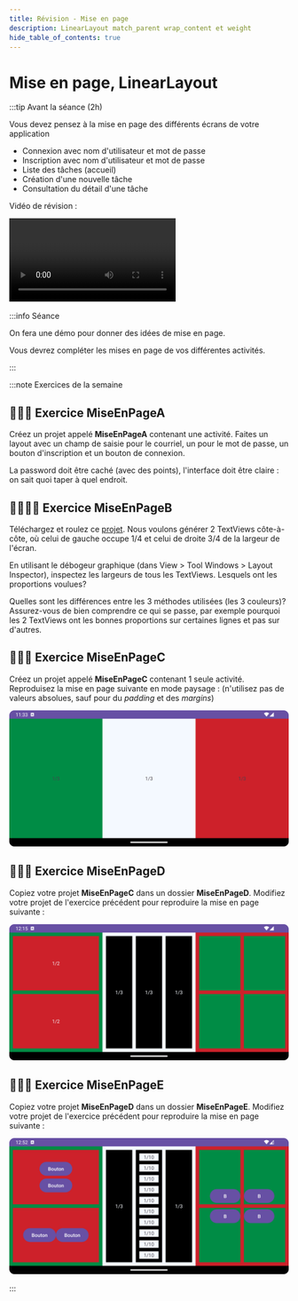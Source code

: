 ```yaml
---
title: Révision - Mise en page
description: LinearLayout match_parent wrap_content et weight
hide_table_of_contents: true
---
```


# Mise en page, LinearLayout

<Row>

<Column>

:::tip Avant la séance (2h)

Vous devez pensez à la mise en page des différents écrans de votre application

- Connexion avec nom d'utilisateur et mot de passe
- Inscription avec nom d'utilisateur et mot de passe
- Liste des tâches (accueil)
- Création d'une nouvelle tâche
- Consultation du détail d'une tâche

Vidéo de révision :

<Video url="https://www.youtube.com/watch?v=x-dQ5Sa0Ns0" />

:::

</Column>

<Column>

:::info Séance

On fera une démo pour donner des idées de mise en page.

Vous devrez compléter les mises en page de vos différentes activités.

:::

</Column>

</Row>

:::note Exercices de la semaine

## 🧑‍🎓🤖 Exercice MiseEnPageA

Créez un projet appelé **MiseEnPageA** contenant une activité. Faites un layout avec un champ de saisie pour le courriel, un pour le mot de passe, un bouton d'inscription et un bouton de connexion.

La password doit être caché (avec des points), l'interface doit être claire : on sait quoi taper à quel endroit.

## 🧑‍🎓🧑‍🎓 Exercice MiseEnPageB

Téléchargez et roulez ce [projet](https://github.com/departement-info-cem/4N6-Mobile/tree/main/code/Proportions).
Nous voulons générer 2 TextViews côte-à-côte, où celui de gauche occupe 1/4 et celui de droite 3/4 de la largeur de l'écran.

En utilisant le débogeur graphique (dans View > Tool Windows > Layout Inspector), inspectez les largeurs de tous les TextViews.
Lesquels ont les proportions voulues?

Quelles sont les différences entre les 3 méthodes utilisées (les 3 couleurs)?
Assurez-vous de bien comprendre ce qui se passe, par exemple pourquoi les 2 TextViews ont les bonnes proportions sur certaines lignes et pas sur d'autres.

## 🧑‍🎓🤖 Exercice MiseEnPageC

Créez un projet appelé **MiseEnPageC** contenant 1 seule activité.
Reproduisez la mise en page suivante en mode paysage : (n'utilisez pas de valeurs absolues, sauf pour du *padding* et des *margins*)

![Mise en page](_02-mise-en-page/miseenpage1.png)

## 🧑‍🎓🤖 Exercice MiseEnPageD

Copiez votre projet **MiseEnPageC** dans un dossier **MiseEnPageD**. Modifiez votre projet de l'exercice précédent pour reproduire la mise en page suivante :

![Mise en page](_02-mise-en-page/miseenpage2.png)

## 🧑‍🎓🤖 Exercice MiseEnPageE

Copiez votre projet **MiseEnPageD** dans un dossier **MiseEnPageE**. Modifiez votre projet de l'exercice précédent pour reproduire la mise en page suivante :

![Mise en page](_02-mise-en-page/miseenpage3.png)

:::
